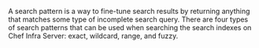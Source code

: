 A search pattern is a way to fine-tune search results by returning
anything that matches some type of incomplete search query. There are
four types of search patterns that can be used when searching the search
indexes on Chef Infra Server: exact, wildcard, range, and fuzzy.

